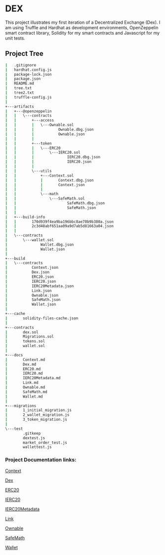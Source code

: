 # DEX

This project illustrates my first iteration of a Decentralized Exchange (Dex). I am using Truffle and Hardhat as development environments, OpenZeppelin smart contract library, Solidity for my smart contracts and Javascript for my unit tests.


## Project Tree
```bash
|   .gitignore
|   hardhat.config.js
|   package-lock.json
|   package.json
|   README.md
|   tree.txt
|   tree2.txt
|   truffle-config.js
|   
+---artifacts
|   +---@openzeppelin
|   |   \---contracts
|   |       +---access
|   |       |   \---Ownable.sol
|   |       |           Ownable.dbg.json
|   |       |           Ownable.json
|   |       |           
|   |       +---token
|   |       |   \---ERC20
|   |       |       \---IERC20.sol
|   |       |               IERC20.dbg.json
|   |       |               IERC20.json
|   |       |               
|   |       \---utils
|   |           +---Context.sol
|   |           |       Context.dbg.json
|   |           |       Context.json
|   |           |       
|   |           \---math
|   |               \---SafeMath.sol
|   |                       SafeMath.dbg.json
|   |                       SafeMath.json
|   |                       
|   +---build-info
|   |       170d939f4ea9ba196bbc8ae70b9b380a.json
|   |       2c3d48abf651aa09a9d7ab5d81663a04.json
|   |       
|   \---contracts
|       \---wallet.sol
|               Wallet.dbg.json
|               Wallet.json
|               
+---build
|   \---contracts
|           Context.json
|           Dex.json
|           ERC20.json
|           IERC20.json
|           IERC20Metadata.json
|           Link.json
|           Ownable.json
|           SafeMath.json
|           Wallet.json
|           
+---cache
|       solidity-files-cache.json
|       
+---contracts
|       dex.sol
|       Migrations.sol
|       tokens.sol
|       wallet.sol
|       
+---docs
|       Context.md
|       Dex.md
|       ERC20.md
|       IERC20.md
|       IERC20Metadata.md
|       Link.md
|       Ownable.md
|       SafeMath.md
|       Wallet.md
|       
+---migrations
|       1_initial_migration.js
|       2_wallet_migration.js
|       3_token_migration.js
|                  
\---test
        .gitkeep
        dextest.js
        market_order_test.js
        wallettest.js
```

### Project Documentation links:

[Context](https://github.com/Oliver-Ryall/dex/blob/master/docs/Context.md)

[Dex](https://github.com/Oliver-Ryall/dex/blob/master/docs/Dex.md)

[ERC20](https://github.com/Oliver-Ryall/dex/blob/master/docs/ERC20.md)

[IERC20](https://github.com/Oliver-Ryall/dex/blob/master/docs/IERC20.md)

[IERC20Metadata](https://github.com/Oliver-Ryall/dex/blob/master/docs/IERC20Metadata.md)

[Link](https://github.com/Oliver-Ryall/dex/blob/master/docs/Link.md)

[Ownable](https://github.com/Oliver-Ryall/dex/blob/master/docs/Ownable.md)

[SafeMath](https://github.com/Oliver-Ryall/dex/blob/master/docs/SafeMath.md)

[Wallet](https://github.com/Oliver-Ryall/dex/blob/master/docs/Wallet.md)
